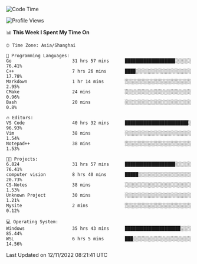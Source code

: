 <!--START_SECTION:waka-->
![Code Time](http://img.shields.io/badge/Code%20Time-331%20hrs%207%20mins-blue)

![Profile Views](http://img.shields.io/badge/Profile%20Views-2-blue)

📊 **This Week I Spent My Time On** 

```text
⌚︎ Time Zone: Asia/Shanghai

💬 Programming Languages: 
Go                       31 hrs 57 mins      ███████████████████░░░░░░   76.41% 
C++                      7 hrs 26 mins       ████░░░░░░░░░░░░░░░░░░░░░   17.78% 
Markdown                 1 hr 14 mins        ░░░░░░░░░░░░░░░░░░░░░░░░░   2.95% 
CMake                    24 mins             ░░░░░░░░░░░░░░░░░░░░░░░░░   0.96% 
Bash                     20 mins             ░░░░░░░░░░░░░░░░░░░░░░░░░   0.8%

🔥 Editors: 
VS Code                  40 hrs 32 mins      ████████████████████████░   96.93% 
Vim                      38 mins             ░░░░░░░░░░░░░░░░░░░░░░░░░   1.54% 
Notepad++                38 mins             ░░░░░░░░░░░░░░░░░░░░░░░░░   1.53%

🐱‍💻 Projects: 
6.824                    31 hrs 57 mins      ███████████████████░░░░░░   76.41% 
computer vision          8 hrs 40 mins       █████░░░░░░░░░░░░░░░░░░░░   20.73% 
CS-Notes                 38 mins             ░░░░░░░░░░░░░░░░░░░░░░░░░   1.53% 
Unknown Project          30 mins             ░░░░░░░░░░░░░░░░░░░░░░░░░   1.21% 
Mysite                   2 mins              ░░░░░░░░░░░░░░░░░░░░░░░░░   0.12%

💻 Operating System: 
Windows                  35 hrs 43 mins      █████████████████████░░░░   85.44% 
WSL                      6 hrs 5 mins        ███░░░░░░░░░░░░░░░░░░░░░░   14.56%

```


 Last Updated on 12/11/2022 08:21:41 UTC
<!--END_SECTION:waka-->